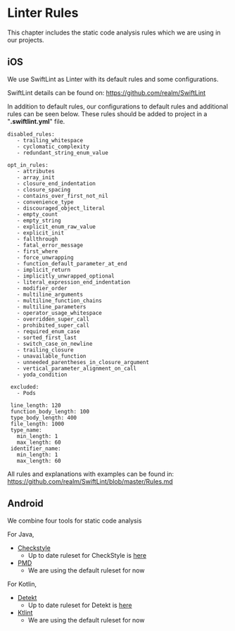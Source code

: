 # Linter Rules

This chapter includes the static code analysis rules which we are using in our projects.

## iOS

We use SwiftLint as Linter with its default rules and some configurations.

SwiftLint details can be found on: https://github.com/realm/SwiftLint 

In addition to default rules, our configurations to default rules and additional rules can be seen below. 
These rules should be added to project in a "**.swiftlint.yml**" file.

    disabled_rules:
       - trailing_whitespace
       - cyclomatic_complexity
       - redundant_string_enum_value

    opt_in_rules:
       - attributes
       - array_init
       - closure_end_indentation
       - closure_spacing
       - contains_over_first_not_nil
       - convenience_type
       - discouraged_object_literal
       - empty_count
       - empty_string
       - explicit_enum_raw_value
       - explicit_init
       - fallthrough
       - fatal_error_message
       - first_where
       - force_unwrapping
       - function_default_parameter_at_end
       - implicit_return
       - implicitly_unwrapped_optional
       - literal_expression_end_indentation
       - modifier_order
       - multiline_arguments
       - multiline_function_chains
       - multiline_parameters
       - operator_usage_whitespace
       - overridden_super_call
       - prohibited_super_call
       - required_enum_case
       - sorted_first_last
       - switch_case_on_newline
       - trailing_closure
       - unavailable_function
       - unneeded_parentheses_in_closure_argument
       - vertical_parameter_alignment_on_call
       - yoda_condition

     excluded:
       - Pods

     line_length: 120
     function_body_length: 100
     type_body_length: 400
     file_length: 1000
     type_name:
       min_length: 1
       max_length: 60
     identifier_name:
       min_length: 1
       max_length: 60 

All rules and explanations with examples can be found in: https://github.com/realm/SwiftLint/blob/master/Rules.md 

## Android

We combine four tools for static code analysis

For Java,
  * [Checkstyle](http://checkstyle.sourceforge.net/)
    * Up to date ruleset for CheckStyle is [here](https://github.com/Hipo/android-base-project/blob/master/config/quality/checkstyle.xml)
  * [PMD](https://pmd.github.io/)
    * We are using the default ruleset for now

For Kotlin,
  * [Detekt](https://arturbosch.github.io/detekt/)
    * Up to date ruleset for Detekt is [here](https://github.com/Hipo/android-base-project/blob/master/config/quality/detekt-config.yml)
  * [Ktlint](https://ktlint.github.io/)
    * We are using the default ruleset for now
